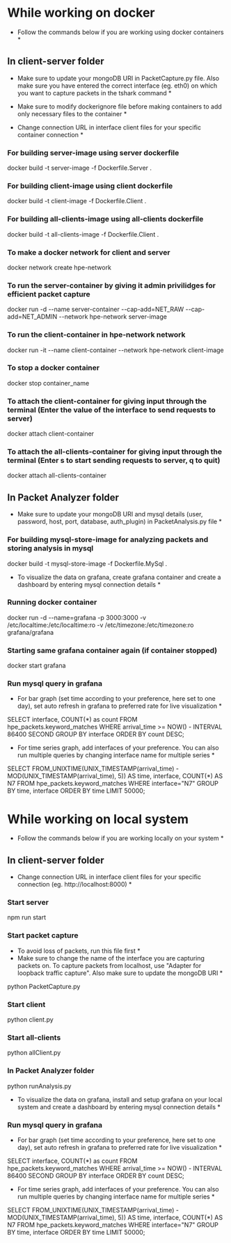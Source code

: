 # While working on docker

* Follow the commands below if you are working using docker containers *

## In client-server folder

* Make sure to update your mongoDB URI in PacketCapture.py file. Also make sure you have entered the correct interface (eg. eth0) on which you want to capture packets in the tshark command *

* Make sure to modify dockerignore file before making containers to add only necessary files to the container *

* Change connection URL in interface client files for your specific container connection *
 
### For building server-image using server dockerfile
 docker build -t server-image -f Dockerfile.Server .

### For building client-image using client dockerfile
docker build -t client-image -f Dockerfile.Client .

### For building all-clients-image using all-clients dockerfile
docker build -t all-clients-image -f Dockerfile.Client .

### To make a docker network for client and server
docker network create hpe-network

### To run the server-container by giving it admin privilidges for efficient packet capture
 docker run -d --name server-container --cap-add=NET_RAW --cap-add=NET_ADMIN --network hpe-network server-image

### To run the client-container in hpe-network network
docker run -it --name client-container --network hpe-network client-image

### To stop a docker container
 docker stop container_name

### To attach the client-container for giving input through the terminal (Enter the value of the interface to send requests to server)
 docker attach client-container 

### To attach the all-clients-container for giving input through the terminal (Enter s to start sending requests to server, q to quit)
 docker attach all-clients-container 

## In Packet Analyzer folder

* Make sure to update your mongoDB URI and mysql details (user, password, host, port, database, auth_plugin) in PacketAnalysis.py file *

### For building mysql-store-image for analyzing packets and storing analysis in mysql
 docker build -t mysql-store-image -f Dockerfile.MySql .


* To visualize the data on grafana, create grafana container and create a dashboard by entering mysql connection details *

### Running docker container
 docker run -d --name=grafana -p 3000:3000 -v /etc/localtime:/etc/localtime:ro -v /etc/timezone:/etc/timezone:ro grafana/grafana

### Starting same grafana container again (if container stopped)
 docker start grafana

### Run mysql query in grafana

* For bar graph (set time according to your preference, here set to one day), set auto refresh in grafana to preferred rate for live visualization *

SELECT interface, COUNT(*) as count
FROM hpe_packets.keyword_matches
WHERE arrival_time >= NOW() - INTERVAL 86400 SECOND
GROUP BY interface
ORDER BY count DESC;

* For time series graph, add interfaces of your preference. You can also run multiple queries by changing interface name for multiple series *

SELECT
    FROM_UNIXTIME(UNIX_TIMESTAMP(arrival_time) - MOD(UNIX_TIMESTAMP(arrival_time), 5)) AS time,
    interface,
    COUNT(*) AS N7
FROM
    hpe_packets.keyword_matches
WHERE interface="N7"
GROUP BY
    time,
    interface
ORDER BY
    time
LIMIT 50000;

# While working on local system

* Follow the commands below if you are working locally on your system *


## In client-server folder

* Change connection URL in interface client files for your specific connection (eg. http://localhost:8000) *

### Start server
 npm run start

### Start packet capture
* To avoid loss of packets, run this file first *
* Make sure to change the name of the interface you are capturing packets on. To capture packets from localhost, use "Adapter for loopback traffic capture". Also make sure to update the mongoDB URI *

 python PacketCapture.py

### Start client
 python client.py

### Start all-clients
 python allClient.py

### In Packet Analyzer folder
 python runAnalysis.py

* To visualize the data on grafana, install and setup grafana on your local system and create a dashboard by entering mysql connection details *

### Run mysql query in grafana

* For bar graph (set time according to your preference, here set to one day), set auto refresh in grafana to preferred rate for live visualization *

SELECT interface, COUNT(*) as count
FROM hpe_packets.keyword_matches
WHERE arrival_time >= NOW() - INTERVAL 86400 SECOND
GROUP BY interface
ORDER BY count DESC;

* For time series graph, add interfaces of your preference. You can also run multiple queries by changing interface name for multiple series *

SELECT
    FROM_UNIXTIME(UNIX_TIMESTAMP(arrival_time) - MOD(UNIX_TIMESTAMP(arrival_time), 5)) AS time,
    interface,
    COUNT(*) AS N7
FROM
    hpe_packets.keyword_matches
WHERE interface="N7"
GROUP BY
    time,
    interface
ORDER BY
    time
LIMIT 50000;
